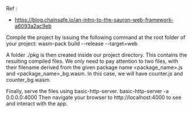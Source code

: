 Ref : 
* https://blog.chainsafe.io/an-intro-to-the-sauron-web-framework-a6093a2ac9eb

Compile the project by issuing the following command at the root folder of your project:
wasm-pack build --release --target=web

A folder ./pkg is then created inside our project directory. This contains the resulting compiled files. We only need to pay attention to two files, with their filename derived from the given package name <package_name>.js and <package_name>_bg.wasm. In this case, we will have counter.js and counter_bg.wasm.

Finally, serve the files using basic-http-server.
basic-http-server -a 0.0.0.0:4000
Then navigate your browser to http://localhost:4000 to see and interact with the app.
